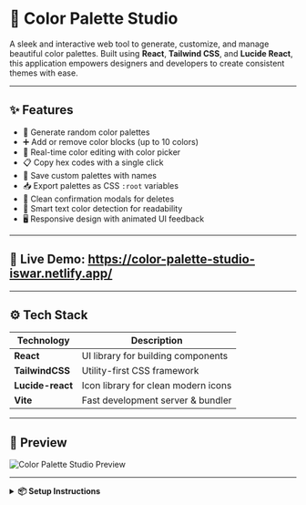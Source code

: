 # 🎨 Color Palette Studio

A sleek and interactive web tool to generate, customize, and manage beautiful color palettes. Built using **React**, **Tailwind CSS**, and **Lucide React**, this application empowers designers and developers to create consistent themes with ease.

---

## ✨ Features

- 🎲 Generate random color palettes
- ➕ Add or remove color blocks (up to 10 colors)
- 🎨 Real-time color editing with color picker
- 📋 Copy hex codes with a single click
- 💾 Save custom palettes with names
- 📥 Export palettes as CSS `:root` variables
- 🧹 Clean confirmation modals for deletes
- 🧠 Smart text color detection for readability
- 🖥️ Responsive design with animated UI feedback

---

## 🔗 Live Demo: https://color-palette-studio-iswar.netlify.app/

---

## ⚙️ Tech Stack

| Technology     | Description                             |
|----------------|-----------------------------------------|
| **React**      | UI library for building components      |
| **TailwindCSS**| Utility-first CSS framework             |
| **Lucide-react** | Icon library for clean modern icons    |
| **Vite**       | Fast development server & bundler       |

---

## 🧪 Preview

![Color Palette Studio Preview](https://via.placeholder.com/800x400.png?text=Color+Palette+Preview)

---

<details>
<summary><strong>📦 Setup Instructions</strong></summary>

### 1️⃣ Clone the Repository

```bash
git clone https://github.com/your-username/color-palette-studio.git
cd color-palette-studio
2️⃣ Install Dependencies
bash
Copy
Edit
npm install
3️⃣ Start the Development Server
bash
Copy
Edit
npm run dev
App will run at http://localhost:5173

</details>
<details> <summary><strong>📤 Export Format</strong></summary>
CSS file includes the palette colors as custom properties:

css
Copy
Edit
:root {
  --color-1: #FF6B6B;
  --color-2: #4ECDC4;
  --color-3: #45B7D1;
  --color-4: #96CEB4;
  --color-5: #FFEAA7;
}
</details>
🚧 Roadmap
 Add drag-and-drop reordering

 Enable localStorage persistence

 Support multiple themes (dark/light)

 Add shareable palette URLs

 Export as PNG preview

📄 License
MIT License © Iswara Reddy

💡 Crafted with love and color by React & Tailwind.

yaml
Copy
Edit

---

### ✅ Want me to generate this as a `.md` file you can download directly?

Just say **"Yes, generate README.md file"** and I’ll do it for you.
